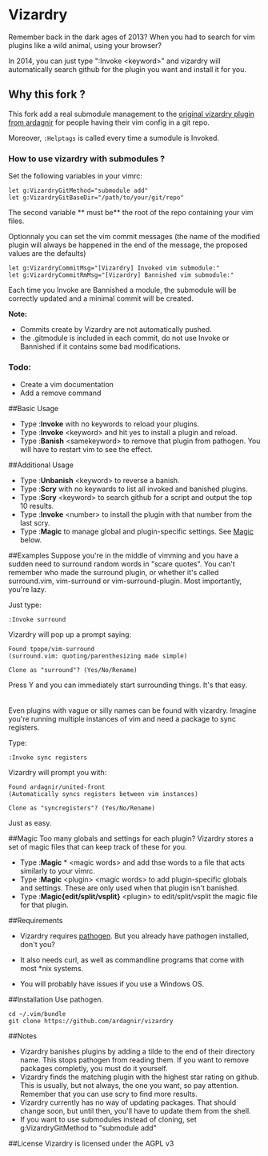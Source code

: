 Vizardry
============

Remember back in the dark ages of 2013? When you had to search for vim plugins like a wild animal, using your browser?

In 2014, you can just type ":Invoke &lt;keyword&gt;" and vizardry will automatically search github for the plugin you want and install it for you.

## Why this fork ?

This fork add a real submodule management to the [original vizardry plugin
from ardagnir](https://github.com/ardagnir/vizardry) for people having their
vim config in a git repo.

Moreover, `:Helptags` is called every time a sumodule is Invoked.

### How to use vizardry with submodules ?

Set the following variables in your vimrc:

    let g:VizardryGitMethod="submodule add"
    let g:VizardryGitBaseDir="/path/to/your/git/repo"

The second variable ** must be** the root of the repo containing your vim
files.

Optionnaly you can set the vim commit messages (the name of the modified
plugin will always be happened in the end of the message, the proposed values
are the defaults)

    let g:VizardryCommitMsg="[Vizardry] Invoked vim submodule:"
    let g:VizardryCommitRmMsg="[Vizardry] Bannished vim submodule:"

Each time you Invoke are Bannished a module, the submodule will be correctly
updated and a minimal commit will be created.

**Note:**

+ Commits create by Vizardry are not automatically pushed.
+ the .gitmodule is included in each commit, do not use Invoke or Bannished if
it contains some bad modifications.

### Todo:

+ Create a vim documentation
+ Add a remove command


##Basic Usage
- Type :<b>Invoke</b> with no keywords to reload your plugins.
- Type :<b>Invoke</b> &lt;keyword&gt; and hit yes to install a plugin and reload.
- Type :<b>Banish</b> &lt;samekeyword&gt; to remove that plugin from pathogen. You will have to restart vim to see the effect.

##Additional Usage
- Type :<b>Unbanish</b> &lt;keyword&gt; to reverse a banish.
- Type :<b>Scry</b> with no keywards to list all invoked and banished plugins.
- Type :<b>Scry</b> &lt;keyword&gt; to search github for a script and output the top 10 results.
- Type :<b>Invoke</b> &lt;number&gt; to install the plugin with that number from the last scry.
- Type :<b>Magic</b> to manage global and plugin-specific settings. See [Magic](https://github.com/ardagnir/vizardry#magic) below.

##Examples
Suppose you're in the middle of vimming and you have a sudden need to surround random words in "scare quotes". You can't remember who made the surround plugin, or whether it's called surround.vim, vim-surround or vim-surround-plugin. Most importantly, you're lazy.

Just type:

    :Invoke surround

Vizardry will pop up a prompt saying:

    Found tpope/vim-surround
    (surround.vim: quoting/parenthesizing made simple)

    Clone as "surround"? (Yes/No/Rename)

Press Y and you can immediately start surrounding things. It's that easy.
<br><br><br>
Even plugins with vague or silly names can be found with vizardry. Imagine you're running multiple instances of vim and need a package to sync registers.

Type:

    :Invoke sync registers

Vizardry will prompt you with:

    Found ardagnir/united-front
    (Automatically syncs registers between vim instances)

    Clone as "syncregisters"? (Yes/No/Rename)

Just as easy.

##Magic
  Too many globals and settings for each plugin? Vizardry stores a set of magic files that can keep track of these for you.

- Type :<b>Magic</b> * &lt;magic words&gt; and add thse words to a file that acts similarly to your vimrc.
- Type :<b>Magic</b> &lt;plugin&gt; &lt;magic words&gt; to add plugin-specific globals and settings. These are only used when that plugin isn't banished.
- Type :<b>Magic{edit/split/vsplit}</b> &lt;plugin&gt; to edit/split/vsplit the magic file for that plugin.


##Requirements
- Vizardry requires [pathogen](https://github.com/tpope/vim-pathogen). But you already have pathogen installed, don't you?

- It also needs curl, as well as commandline programs that come with most \*nix systems.

- You will probably have issues if you use a Windows OS.

##Installation
Use pathogen.

    cd ~/.vim/bundle
    git clone https://github.com/ardagnir/vizardry

##Notes
- Vizardry banishes plugins by adding a tilde to the end of their directory name. This stops pathogen from reading them. If you want to remove packages completly, you must do it yourself.
- Vizardry finds the matching plugin with the highest star rating on github. This is usually, but not always, the one you want, so pay attention. Remember that you can use scry to find more results.
- Vizardry currently has no way of updating packages. That should change soon, but until then, you'll have to update them from the shell.
- If you want to use submodules instead of cloning, set g:VizardryGitMethod to "submodule add"

##License
Vizardry is licensed under the AGPL v3
